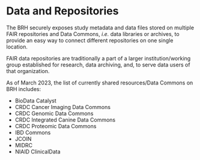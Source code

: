 # **Data and Repositories**

The BRH securely exposes study metadata and data files stored on multiple FAIR repositories and Data Commons, *i.e.* data libraries or archives, to provide an easy way to connect different repositories on one single location.

FAIR data repositories are traditionally a part of a larger institution/working group established for research, data archiving, and, to serve data users of that organization.

As of March 2023, the list of currently shared resources/Data Commons on BRH includes:

* BioData Catalyst
* CRDC Cancer Imaging Data Commons
* CRDC Genomic Data Commons
* CRDC Integrated Canine Data Commons
* CRDC Proteomic Data Commons
* IBD Commons
* JCOIN
* MIDRC
* NIAID ClinicalData

<!-- Links and Images -->
[BRH Platform]: https://brh.data-commons.org/
[Gen3.org]: https://gen3.org/
[img BRH logo]: ./img/brh-logo.png
[img Gen3 logo]: ./img/gen3blue.png
